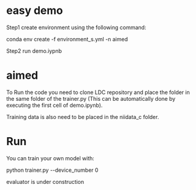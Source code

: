 # easy demo
Step1 create environment using the following command: 

  conda env create -f environment_s.yml -n aimed
  
Step2 run demo.iypnb



# aimed
To Run the code you need to clone LDC repository and place the folder in the same folder of the trainer.py (This can be automatically done by executing the first cell of demo.ipynb).

Training data is also need to be placed in the niidata_c folder.

# Run
You can train your own model with:

python trainer.py --device_number 0

evaluator is under construction
